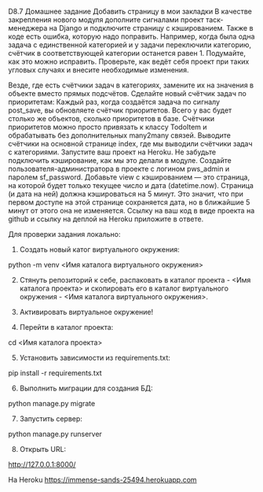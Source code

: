 D8.7 Домашнее задание
Добавить страницу в мои закладки
В качестве закрепления нового модуля дополните сигналами проект таск-менеджера на Django и подключите страницу с кэшированием. Также в коде есть ошибка, которую надо поправить. Например, когда была одна задача с единственной категорией и у задачи переключили категорию, счётчик в соответствующей категории останется равен 1. Подумайте, как это можно исправить. Проверьте, как ведёт себя проект при таких угловых случаях и внесите необходимые изменения.

Везде, где есть счётчики задач в категориях, замените их на значения в объекте вместо прямых подсчётов.
Сделайте новый счётчик задач по приоритетам:
Каждый раз, когда создаётся задача по сигналу post_save, вы обновляете счётчик приоритетов. Всего у вас будет столько же объектов, сколько приоритетов в базе.
Счётчики приоритетов можно просто привязать к классу TodoItem и обрабатывать без дополнительных many2many связей.
Выводите счётчики на основной странице index, где мы выводили счётчики задач с категориями.
Запустите ваш проект на Heroku. Не забудьте подключить кэширование, как мы это делали в модуле.
Создайте пользователя-администратора в проекте с логином pws_admin и паролем sf_password.
Добавьте view с кэшированием — это страница, на которой будет только текущее число и дата (datetime.now). Страница (и дата на ней) должна кэшироваться на 5 минут. Это значит, что при первом доступе на этой странице сохраняется дата, но в ближайшие 5 минут от этого она не изменяется.
Ссылку на ваш код в виде проекта на github и ссылку на деплой на Heroku приложите в ответе.


Для проверки задания локально:

1. Создать новый катог виртуального окружения:

python -m venv <Имя каталога виртуального окружения>

2. Стянуть репозиторий к себе, распаковать в каталог проекта - <Имя каталога проекта> и скопировать его в каталог виртуального окружения - <Имя каталога виртуального окружения>.

3. Активировать виртуальное окружение!

4. Перейти в каталог проекта:

cd <Имя каталога проекта>

5. Установить зависимости из requirements.txt:

pip install -r requirements.txt

6. Выполнить миграции для создания БД:

python manage.py migrate

7. Запустить сервер:

python manage.py runserver

8. Открыть URL:

http://127.0.0.1:8000/

На Heroku
https://immense-sands-25494.herokuapp.com

